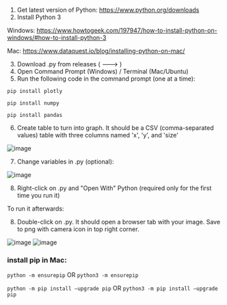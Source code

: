 1. Get latest version of Python: https://www.python.org/downloads
2. Install Python 3

Windows: https://www.howtogeek.com/197947/how-to-install-python-on-windows/#how-to-install-python-3

Mac: https://www.dataquest.io/blog/installing-python-on-mac/

   
3. Download .py from releases ( ---> )
4. Open Command Prompt (Windows) / Terminal (Mac/Ubuntu)
5. Run the following code in the command prompt (one at a time):

`pip install plotly`

`pip install numpy`

`pip install pandas`

6. Create table to turn into graph. It should be a CSV (comma-separated values) table with three columns named 'x', 'y', and 'size'

![image](https://github.com/user-attachments/assets/70307c47-56ed-4174-9ac4-eaa5c5c69314)

7. Change variables in .py (optional):

![image](https://github.com/user-attachments/assets/caa2cde6-6ce8-4483-b040-c4a1efe41fcf)

8. Right-click on .py and "Open With" Python (required only for the first time you run it)

To run it afterwards:

8. Double-click on .py. It should open a browser tab with your image. Save to png with camera icon in top right corner.

![image](https://github.com/user-attachments/assets/c1f9a848-8b82-4592-8f84-2ad71b7a9de9)
![image](https://github.com/user-attachments/assets/da54d423-7ddc-4bc5-948a-90c4826118ba)



### install pip in Mac:
`python -m ensurepip` OR `python3 -m ensurepip`

`python -m pip install –upgrade pip` OR `python3 -m pip install –upgrade pip`
